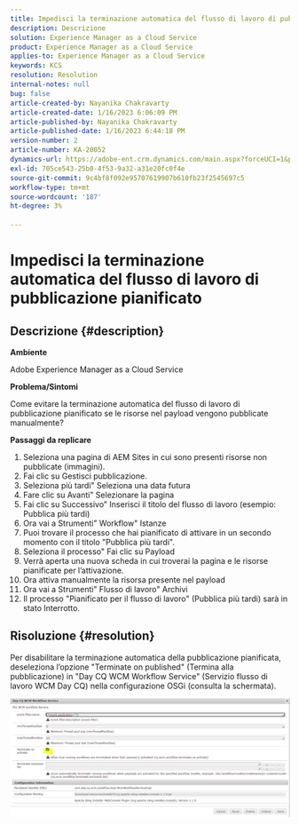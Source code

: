 ```yaml
---
title: Impedisci la terminazione automatica del flusso di lavoro di pubblicazione pianificato
description: Descrizione
solution: Experience Manager as a Cloud Service
product: Experience Manager as a Cloud Service
applies-to: Experience Manager as a Cloud Service
keywords: KCS
resolution: Resolution
internal-notes: null
bug: false
article-created-by: Nayanika Chakravarty
article-created-date: 1/16/2023 6:06:09 PM
article-published-by: Nayanika Chakravarty
article-published-date: 1/16/2023 6:44:18 PM
version-number: 2
article-number: KA-20052
dynamics-url: https://adobe-ent.crm.dynamics.com/main.aspx?forceUCI=1&pagetype=entityrecord&etn=knowledgearticle&id=d9c58173-c895-ed11-aad1-6045bd006149
exl-id: 705ce543-25b0-4f53-9a32-a31e20fc0f4e
source-git-commit: 9c4bf8f092e95707619907b610fb23f2545697c5
workflow-type: tm+mt
source-wordcount: '187'
ht-degree: 3%

---
```


# Impedisci la terminazione automatica del flusso di lavoro di pubblicazione pianificato

## Descrizione {#description}


<b>Ambiente</b>

Adobe Experience Manager as a Cloud Service

<b>Problema/Sintomi</b>

Come evitare la terminazione automatica del flusso di lavoro di pubblicazione pianificato se le risorse nel payload vengono pubblicate manualmente?

<b>Passaggi da replicare</b>

1. Seleziona una pagina di AEM Sites in cui sono presenti risorse non pubblicate (immagini).
2. Fai clic su Gestisci pubblicazione.
3. Seleziona più tardi&quot; Seleziona una data futura
4. Fare clic su Avanti&quot; Selezionare la pagina
5. Fai clic su Successivo&quot; Inserisci il titolo del flusso di lavoro (esempio: Pubblica più tardi)
6. Ora vai a Strumenti&quot; Workflow&quot; Istanze
7. Puoi trovare il processo che hai pianificato di attivare in un secondo momento con il titolo &quot;Pubblica più tardi&quot;.
8. Seleziona il processo&quot; Fai clic su Payload
9. Verrà aperta una nuova scheda in cui troverai la pagina e le risorse pianificate per l’attivazione.
10. Ora attiva manualmente la risorsa presente nel payload
11. Ora vai a Strumenti&quot; Flusso di lavoro&quot; Archivi
12. Il processo &quot;Pianificato per il flusso di lavoro&quot; (Pubblica più tardi) sarà in stato Interrotto.



## Risoluzione {#resolution}


Per disabilitare la terminazione automatica della pubblicazione pianificata, deseleziona l’opzione &quot;Terminate on published&quot; (Termina alla pubblicazione) in &quot;Day CQ WCM Workflow Service&quot; (Servizio flusso di lavoro WCM Day CQ) nella configurazione OSGi (consulta la schermata).

![](assets/d1e5b094-d901-ed11-82e4-00224809fe22.png)
